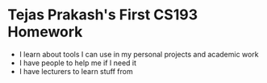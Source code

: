 # Tejas Prakash's First CS193 Homework
- I learn about tools I can use in my personal projects and academic work
- I have people to help me if I need it
- I have lecturers to learn stuff from
